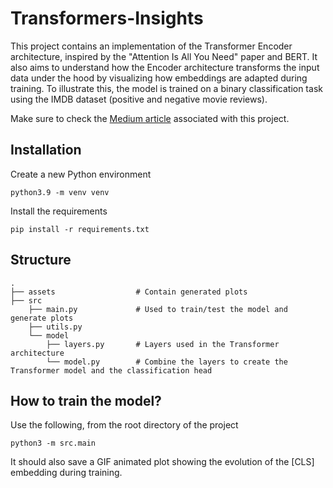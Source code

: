 # Transformers-Insights

This project contains an implementation of the Transformer Encoder architecture, inspired by the "Attention Is All You Need" paper and BERT. It also aims to understand how the Encoder architecture transforms the input data under the hood by visualizing how embeddings are adapted during training. To illustrate this, the model is trained on a binary classification task using the IMDB dataset (positive and negative movie reviews).

Make sure to check the [Medium article](https://medium.com/@maxwolf34/transformers-how-do-they-transform-your-data-72d69e383e0d) associated with this project.

## Installation

Create a new Python environment

```python3.9 -m venv venv```

Install the requirements

```pip install -r requirements.txt```

## Structure

    .
    ├── assets                  # Contain generated plots
    ├── src                    
        ├── main.py             # Used to train/test the model and generate plots
        ├── utils.py               
        └── model               
            ├── layers.py       # Layers used in the Transformer architecture
            └── model.py        # Combine the layers to create the Transformer model and the classification head 

## How to train the model?

Use the following, from the root directory of the project

```python3 -m src.main```

It should also save a GIF animated plot showing the evolution of the [CLS] embedding during training.

